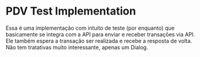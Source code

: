 # PDV Test Implementation

Essa é uma implementação com intuito de teste (por enquanto) que basicamente se integra com a API para enviar e receber transações via API. Ele também espera a transação ser realizada e recebe a resposta de volta. Não tem tratativas muito interessante, apenas um Dialog.
